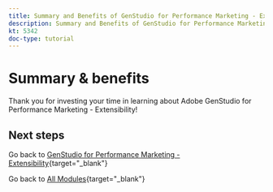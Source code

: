 ```yaml
---
title: Summary and Benefits of GenStudio for Performance Marketing - Extensibility
description: Summary and Benefits of GenStudio for Performance Marketing - Extensibility
kt: 5342
doc-type: tutorial
---
```

# Summary & benefits

Thank you for investing your time in learning about Adobe GenStudio for Performance Marketing  - Extensibility! 


## Next steps

Go back to [GenStudio for Performance Marketing - Extensibility](./genstudioext.md){target="_blank"}

Go back to [All Modules](./../../../overview.md){target="_blank"}
